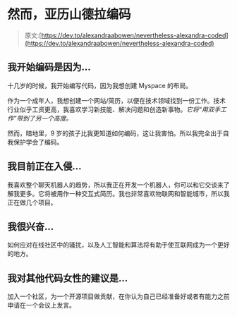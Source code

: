 # 然而，亚历山德拉编码

> 原文:[https://dev.to/alexandraabowen/nevertheless-alexandra-coded](https://dev.to/alexandraabowen/nevertheless-alexandra-coded)

## 我开始编码是因为...

十几岁的时候，我开始编写代码，因为我想创建 Myspace 的布局。

作为一个成年人，我想创建一个网站/简历，以便在技术领域找到一份工作。技术行业似乎工资更高，我喜欢学习新技能、解决问题和创造新事物。*它将“用双手工作”带到了另一个高度。*

然而，暗地里，9 岁的孩子比我更知道如何编码，这让我害怕。所以我完全出于自我保护学会了编码。

## 我目前正在入侵...

我喜欢整个聊天机器人的趋势，所以我正在开发一个机器人，你可以和它交谈来了解我更多。它将被用作一种交互式简历。我也非常喜欢物联网和智能城市，所以我正在做几个项目。

## 我很兴奋...

如何应对在线社区中的骚扰，以及人工智能和算法将有助于使互联网成为一个更好的地方。

## 我对其他代码女性的建议是...

加入一个社区，为一个开源项目做贡献，在你认为自己已经准备好或者有能力之前申请在一个会议上发言。